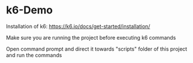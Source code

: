 # k6-Demo
Installation of k6: https://k6.io/docs/get-started/installation/

Make sure you are running the project before executing k6 commands

Open command prompt and direct it towards "scripts" folder of this project and run the commands
